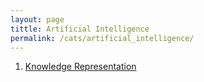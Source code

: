 ```yaml
---
layout: page
tittle: Artificial Intelligence
permalink: /cats/artificial_intelligence/
---
```


1. [Knowledge Representation](https://kangdoung.github.io/Knowledge-Representation/)

